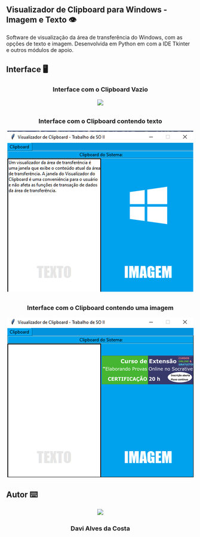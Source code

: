 ## Visualizador de Clipboard para Windows - Imagem e Texto 👁️
Software de visualização da área de transferência do Windows, com as opções de texto e imagem. Desenvolvida em Python em  com a IDE Tkinter e outros módulos de apoio. 

## Interface :desktop_computer:<br>

### <p align="center"> Interface com o Clipboard Vazio </p>
<p align="center">
  <img src="https://raw.githubusercontent.com/Davi4076018/Visualizador_de_Clipboard_para_Windows_-_Imagem_e_Texto/main/img-read/padr%C3%A3o.png" />
</p>

##

### <p align="center"> Interface com o Clipboard contendo texto </p>
<p align="center">
  <img src="https://raw.githubusercontent.com/Davi4076018/Visualizador_de_Clipboard_para_Windows_-_Imagem_e_Texto/main/img-read/imagemTexto.png" />
</p>

##

### <p align="center"> Interface com o Clipboard contendo uma imagem </p>
<p align="center">
  <img src="https://raw.githubusercontent.com/Davi4076018/Visualizador_de_Clipboard_para_Windows_-_Imagem_e_Texto/main/img-read/Imagem.png" />
</p>


## Autor ⌨️

<p align="center">
  <img src= "https://avatars.githubusercontent.com/u/89622689?v=4" width = "250px"></a>
  <h3 align="center">Davi Alves da Costa</h3>
</p>
